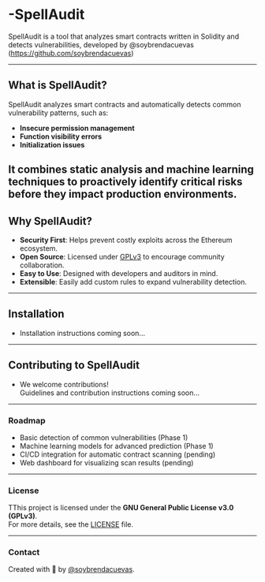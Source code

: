 # -SpellAudit
 SpellAudit is a tool that analyzes smart contracts written in Solidity and detects vulnerabilities, developed by @soybrendacuevas (https://github.com/soybrendacuevas)

---
## What is SpellAudit?

SpellAudit analyzes smart contracts and automatically detects common vulnerability patterns, such as:
- **Insecure permission management**
- **Function visibility errors**
- **Initialization issues**

It combines **static analysis** and **machine learning** techniques to proactively identify critical risks before they impact production environments.
---

## Why SpellAudit?

- **Security First**: Helps prevent costly exploits across the Ethereum ecosystem.
- **Open Source**: Licensed under [GPLv3](https://www.gnu.org/licenses/gpl-3.0.en.html) to encourage community collaboration.
- **Easy to Use**: Designed with developers and auditors in mind.
- **Extensible**: Easily add custom rules to expand vulnerability detection.
---

## Installation
- Installation instructions coming soon...
---

## Contributing to SpellAudit
- We welcome contributions!  
Guidelines and contribution instructions coming soon...
---


### Roadmap
- Basic detection of common vulnerabilities (Phase 1)
- Machine learning models for advanced prediction (Phase 1)
- CI/CD integration for automatic contract scanning (pending)
- Web dashboard for visualizing scan results (pending)
---

###  License
TThis project is licensed under the **GNU General Public License v3.0 (GPLv3)**.  
For more details, see the [LICENSE](LICENSE) file.

---
### Contact 
Created with 🖤 by [@soybrendacuevas](https://github.com/soybrendacuevas).


